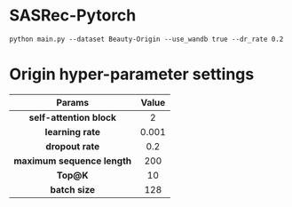 # SASRec-Pytorch


```
python main.py --dataset Beauty-Origin --use_wandb true --dr_rate 0.2
```

# Origin hyper-parameter settings 

|**Params**|**Value**|
|:----:|:----:|
|**self-attention block**| 2 |
|**learning rate**| 0.001 |
|**dropout rate**| 0.2 |
|**maximum sequence length**| 200 |
|**Top@K**| 10 |
|**batch size**| 128 | 
